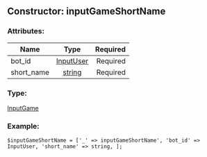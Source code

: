 ## Constructor: inputGameShortName  

### Attributes:

| Name     |    Type       | Required |
|----------|:-------------:|---------:|
|bot\_id|[InputUser](../types/InputUser.md) | Required|
|short\_name|[string](../types/string.md) | Required|
### Type: 

[InputGame](../types/InputGame.md)
### Example:

```
$inputGameShortName = ['_' => inputGameShortName', 'bot_id' => InputUser, 'short_name' => string, ];
```